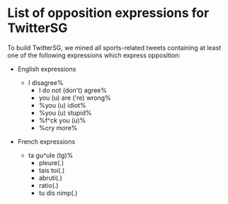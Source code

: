 
# ﻿List of opposition expressions for TwitterSG

To build TwitterSG, we mined all sports-related tweets containing at least one of the following expressions which express opposition: 

* English expressions
	* I disagree%
        * I do not (don't) agree%
        * you (u) are ('re) wrong%
        * %you (u) idiot%
        * %you (u) stupid%
        * %f^ck you (u)%
        * %cry more%

* French expressions
	* ta gu^ule (tg)%
        * pleure(.)
        * tais toi(.)
        * abruti(.)
        * ratio(.)
        * tu dis nimp(.)